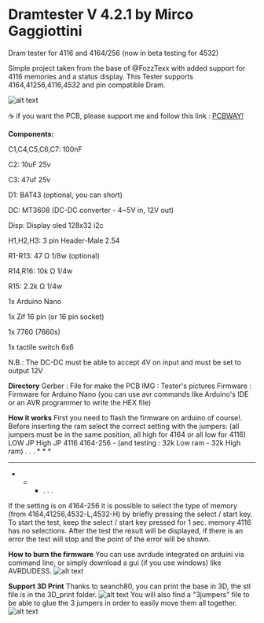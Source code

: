 # Dramtester V 4.2.1 by Mirco Gaggiottini
Dram tester for 4116 and 4164/256 (now in beta testing for 4532)

Simple project taken from the base of @FozzTexx
with added support for 4116 memories and a status display.
This Tester supports 4164,41256,4116,*4532* and pin compatible Dram. 

![alt text](https://github.com/zeus074/dramtester/blob/main/IMG/IMG_6060.jpg)

:coffee: if you want the PCB, please support me and follow this link : <a href="https://www.pcbway.com/project/shareproject/Dram_tester_for_4116_4164_256_and_4532_d6b7143c.html" target="_NEW">PCBWAY!</a>

**Components:**

C1,C4,C5,C6,C7: 100nF

C2: 10uF 25v

C3: 47uf 25v

D1: BAT43 (optional, you can short)

DC: MT3608 (DC-DC converter - 4~5V in, 12V out)

Disp: Display oled 128x32 i2c

H1,H2,H3: 3 pin Header-Male 2.54

R1-R13: 47 Ω 1/8w (optional)

R14,R16: 10k Ω 1/4w

R15: 2.2k Ω 1/4w

1x Arduino Nano

1x Zif 16 pin (or 16 pin socket)

1x 7760 (7660s)

1x tactile switch 6x6

N.B.: The DC-DC must be able to accept 4V on input and must be set to output 12V

**Directory**
Gerber : File for make the PCB
IMG : Tester's pictures
Firmware : Firmware for Arduino Nano (you can use avr commands like Arduino's IDE or an AVR programmer to write the HEX file)

**How it works**
First you need to flash the firmware on arduino of course!.
Before inserting the ram select the correct setting with the jumpers: (all jumpers must be in the same position, all high for 4164 or all low for 4116)
LOW JP  High JP
4116    4164-256 - (and testing : 32k Low ram - 32k High ram)
. . .   * * *
* * *   * * *
* * *   . . .

If the setting is on 4164-256 it is possible to select the type of memory (from 4164,41256,4532-L,4532-H) by briefly pressing the select / start key.
To start the test, keep the select / start key pressed for 1 sec.
memory 4116 has no selections.
After the test the result will be displayed, if there is an error the test will stop and the point of the error will be shown.

**How to burn the firmware**
You can use avrdude integrated on arduini via command line, or simply download a gui (if you use windows) like AVRDUDESS.
![alt text](https://github.com/zeus074/dramtester/blob/main/IMG/programming.JPG)

**Support 3D Print**
Thanks to seanch80, you can print the base in 3D, the stl file is in the 3D_print folder.
![alt text](https://github.com/zeus074/dramtester/blob/main/IMG/base_3D.jpg)
You will also find a "3jumpers" file to be able to glue the 3 jumpers in order to easily move them all together.
![alt text](https://github.com/zeus074/dramtester/blob/main/IMG/3jumpers.jpg)
